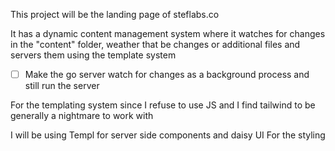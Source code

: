 This project will be the landing page of steflabs.co

It has a dynamic content management system where it watches for changes in the "content" folder, weather that be changes or additional files and servers them using the template system

- [ ] Make the go server watch for changes as a background process and still run the server

For the templating system since I refuse to use JS
and I find tailwind to be generally a nightmare to work with

I will be using Templ for server side components and daisy UI
For the styling
